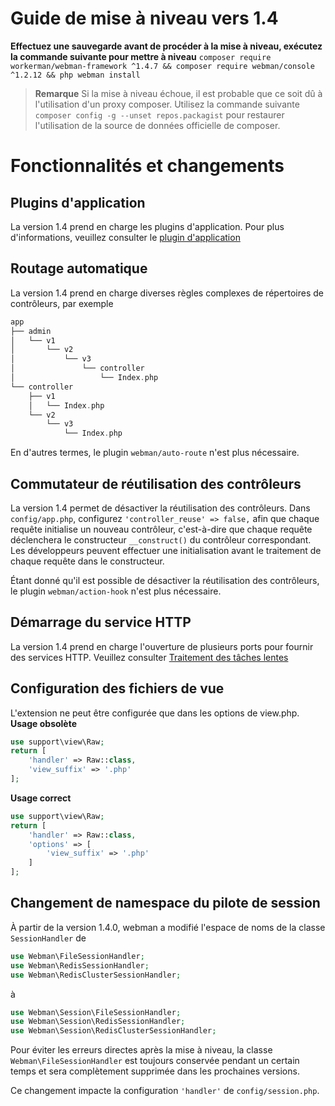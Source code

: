 # Guide de mise à niveau vers 1.4

**Effectuez une sauvegarde avant de procéder à la mise à niveau, exécutez la commande suivante pour mettre à niveau**
`composer require workerman/webman-framework ^1.4.7 && composer require webman/console ^1.2.12 && php webman install`

> **Remarque**
> Si la mise à niveau échoue, il est probable que ce soit dû à l'utilisation d'un proxy composer. Utilisez la commande suivante `composer config -g --unset repos.packagist` pour restaurer l'utilisation de la source de données officielle de composer.

# Fonctionnalités et changements

## Plugins d'application
La version 1.4 prend en charge les plugins d'application. Pour plus d'informations, veuillez consulter le [plugin d'application](../plugin/app.md)

## Routage automatique
La version 1.4 prend en charge diverses règles complexes de répertoires de contrôleurs, par exemple
```php
app
├── admin
│   └── v1
│       └── v2
│           └── v3
│               └── controller
│                   └── Index.php
└── controller
    ├── v1
    │   └── Index.php
    └── v2
        └── v3
            └── Index.php
```
En d'autres termes, le plugin `webman/auto-route` n'est plus nécessaire.

## Commutateur de réutilisation des contrôleurs
La version 1.4 permet de désactiver la réutilisation des contrôleurs. Dans `config/app.php`, configurez `'controller_reuse' => false,` afin que chaque requête initialise un nouveau contrôleur, c'est-à-dire que chaque requête déclenchera le constructeur `__construct()` du contrôleur correspondant. Les développeurs peuvent effectuer une initialisation avant le traitement de chaque requête dans le constructeur.

Étant donné qu'il est possible de désactiver la réutilisation des contrôleurs, le plugin `webman/action-hook` n'est plus nécessaire.

## Démarrage du service HTTP
La version 1.4 prend en charge l'ouverture de plusieurs ports pour fournir des services HTTP.
Veuillez consulter [Traitement des tâches lentes](../others/task.md)

## Configuration des fichiers de vue
L'extension ne peut être configurée que dans les options de view.php.
**Usage obsolète**
```php
use support\view\Raw;
return [
    'handler' => Raw::class,
    'view_suffix' => '.php'
];
```
**Usage correct**
```php
use support\view\Raw;
return [
    'handler' => Raw::class,
    'options' => [
        'view_suffix' => '.php'
    ]
];
```

## Changement de namespace du pilote de session
À partir de la version 1.4.0, webman a modifié l'espace de noms de la classe `SessionHandler` de
```php
use Webman\FileSessionHandler;  
use Webman\RedisSessionHandler;  
use Webman\RedisClusterSessionHandler;  
```
à
```php
use Webman\Session\FileSessionHandler;  
use Webman\Session\RedisSessionHandler;  
use Webman\Session\RedisClusterSessionHandler;
```

Pour éviter les erreurs directes après la mise à niveau, la classe `Webman\FileSessionHandler` est toujours conservée pendant un certain temps et sera complètement supprimée dans les prochaines versions.

Ce changement impacte la configuration `'handler'` de `config/session.php`.
